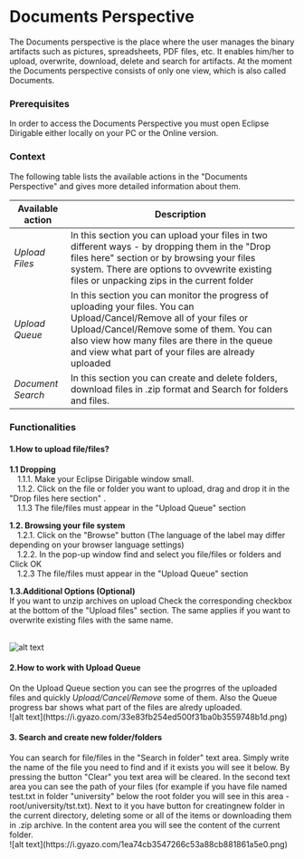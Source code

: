 # Documents Perspective #
The Documents perspective is the place where the user manages the binary artifacts such as pictures, spreadsheets, PDF files, etc. It enables him/her to upload, overwrite, download, delete and search for artifacts.
At the moment the Documents perspective consists of only one view, which is also called Documents.

### Prerequisites ###
In order to access the Documents Perspective you must open Eclipse Dirigable either locally on your PC or the Online version.

### Context ###
The following table lists the available actions in the "Documents Perspective" and gives more detailed information about them.

|Available action  | Description |
| ------------- | ------------- |
|<i> Upload Files </i> | In this section you can upload your files in two different ways - by dropping them in the "Drop files here" section or by browsing your files system. There are options to ovvewrite existing files or   unpacking zips in the current folder  |
|<i> Upload Queue </i> | In this section you can monitor the progress of uploading your files. You can Upload/Cancel/Remove all of your files or Upload/Cancel/Remove some of them. You can also view how many files are there in the queue and view what part of your files are already uploaded   |
|<i>Document Search </i>| In this section you can create and delete folders, download files in .zip format and Search for folders and files.  |

### Functionalities ###

<h4>1.How to upload file/files? </h4>

<b>1.1 Dropping </b> </br>
&emsp;1.1.1. Make your Eclipse Dirigable window small. </br>
&emsp;1.1.2. Click on the file or folder you want to upload, drag and drop it in the  "Drop files here section" . </br>
&emsp;1.1.3 The file/files must appear in the "Upload Queue" section </br>

<b>1.2. Browsing your file system </b></br>
&emsp;1.2.1. Click on the "Browse" button (The language of the label may differ depending on your browser language settings)</br>
&emsp;1.2.2. In the pop-up window find and select you file/files or folders and Click OK</br>
&emsp;1.2.3 The file/files must appear in the "Upload Queue" section</br>

<b>1.3.Additional Options (Optional)</b> </br>
If you want to unzip archives on upload Check the corresponding checkbox at the bottom of the "Upload files" section. The same applies if you want to overwrite existing files with the same name. </br>
 </br>

![alt text](https://i.gyazo.com/a8865dfb36eb6e667e4173a297f58c54.png)

<h4> 2.How to work with Upload Queue </h4>
On the Upload Queue section you can see the progrres of the uploaded files and quickly <i>Upload/Cancel/Remove</i> some of them. Also the Queue progress bar shows what part of the files are alredy uploaded. </br>
![alt text](https://i.gyazo.com/33e83fb254ed500f31ba0b3559748b1d.png)

<h4> 3. Search and create new folder/folders </h4>
You can search for file/files in the "Search in folder" text area. Simply write the name of the file you need to find and if it exists you will see it below. By pressing the button "Clear" you text area will be cleared.
In the second text area you can see the path of your files (for example if you have file named test.txt in folder "university" below the root folder you will see in this area - root/university/tst.txt). Next to it you have button for creatingnew folder in the current directory, deleting some or all of the items or downloading them in .zip archive.
In the content area you will see the content of the current folder. </br>
![alt text](https://i.gyazo.com/1ea74cb3547266c53a88cb881861a5e0.png)


